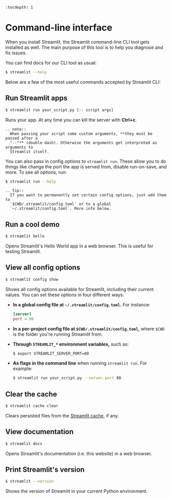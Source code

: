 ```eval_rst
:tocdepth: 1
```

# Command-line interface

When you install Streamlit, the Streamlit command-line CLI tool gets installed
as well. The main purpose of this tool is to help you diagnose and fix issues.

You can find docs for our CLI tool as usual:

```bash
$ streamlit --help
```

Below are a few of the most useful commands accepted by Streamlit CLI:

## Run Streamlit apps

```bash
$ streamlit run your_script.py [-- script args]
```

Runs your app. At any time you can kill the server with **Ctrl+c**.

```eval_rst
.. note::
  When passing your script some custom arguments, **they must be passed after a
  "--"** (double dash). Otherwise the arguments get interpreted as arguments to
  Streamlit itself.
```

You can also pass in config options to `streamlit run`. These allow you to do
things like change the port the app is served from, disable run-on-save, and
more. To see all options, run:

```bash
$ streamlit run --help
```

```eval_rst
.. tip::
  If you want to permanently set certain config options, just add them to
  `$CWD/.streamlit/config.toml` or to a global
  `~/.streamlit/config.toml`. More info below.
```

## Run a cool demo

```bash
$ streamlit hello
```

Opens Streamlit's Hello World app in a web browser. This is useful for
testing Streamlit.

## View all config options

```bash
$ streamlit config show
```

Shows all config options available for Streamlit, including their current
values. You can set these options in four different ways:

- **In a global config file at `~/.streamlit/config.toml`.** For instance:

  ```toml
  [server]
  port = 80
  ```

- **In a per-project config file at `$CWD/.streamlit/config.toml`,** where
  `$CWD` is the folder you're running Streamlit from.

- **Through `STREAMLIT_*` environment variables,** such as:

  ```bash
  $ export STREAMLIT_SERVER_PORT=80
  ```

- **As flags in the command line** when running `streamlit run`. For example:
  ```bash
  $ streamlit run your_script.py --server.port 80
  ```

## Clear the cache

```bash
$ streamlit cache clear
```

Clears persisted files from the [Streamlit
cache](api.html#optimize-performance), if any.

## View documentation

```bash
$ streamlit docs
```

Opens Streamlit's documentation (i.e. this website) in a web browser.

## Print Streamlit's version

```bash
$ streamlit --version
```

Shows the version of Streamlit in your current Python environment.
